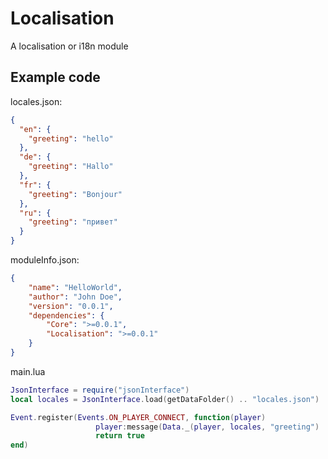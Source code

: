 # Localisation

A localisation or i18n module

## Example code

locales.json:
```JSON
{
  "en": {
    "greeting": "hello"
  },
  "de": {
    "greeting": "Hallo"
  },
  "fr": {
    "greeting": "Bonjour"
  },
  "ru": {
    "greeting": "привет"
  }
}
```

moduleInfo.json:
```JSON
{
    "name": "HelloWorld",
    "author": "John Doe",
    "version": "0.0.1",
    "dependencies": {
        "Core": ">=0.0.1",
        "Localisation": ">=0.0.1"
    }
}
```

main.lua
```Lua
JsonInterface = require("jsonInterface")
local locales = JsonInterface.load(getDataFolder() .. "locales.json")

Event.register(Events.ON_PLAYER_CONNECT, function(player)
                   player:message(Data._(player, locales, "greeting") .. " " .. player.name .. ".\n", false)
                   return true
end)
```
